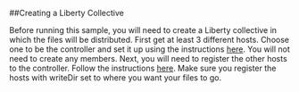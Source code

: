 ##Creating a Liberty Collective

Before running this sample, you will need to create a Liberty collective in which the files will be distributed. First get at least 3 different hosts. Choose one to be the controller and set it up using the instructions [here](https://www-01.ibm.com/support/knowledgecenter/was_beta_liberty/com.ibm.websphere.wlp.nd.multiplatform.doc/ae/tagt_wlp_configure_collective.html?cp=was_beta_liberty%2F1-2-1-0). You will not need to create any members. Next, you will need to register the other hosts to the controller. Follow the instructions [here](https://www-01.ibm.com/support/knowledgecenter/was_beta_liberty/com.ibm.websphere.wlp.nd.multiplatform.doc/ae/tagt_wlp_registerhost.html?cp=was_beta_liberty%2F1-2-1-1). Make sure you register the hosts with writeDir set to where you want your files to go. 